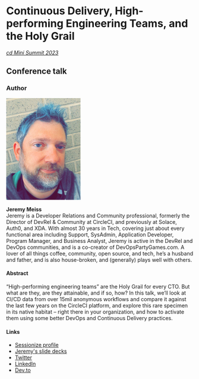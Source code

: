 # Continuous Delivery, High-performing Engineering Teams, and the Holy Grail

_[cd Mini Summit 2023](https://cd-variant--high-performing-eng-teams.netlify.app/cdminisummit23/30-min/#/)_

## Conference talk

### Author

<img src="https://github.com/jerdog/high-performing-eng-teams-hugorevealjs/blob/main/static/images/profile-pic.jpg?raw=true" width="200">

**Jeremy Meiss**  
Jeremy is a Developer Relations and Community professional, formerly the Director of DevRel & Community at CircleCI, and previously at Solace, Auth0, and XDA. With almost 30 years in Tech, covering just about every functional area including Support, SysAdmin, Application Developer, Program Manager, and Business Analyst, Jeremy is active in the DevRel and DevOps communities, and is a co-creator of DevOpsPartyGames.com. A lover of all things coffee, community, open source, and tech, he’s a husband and father, and is also house-broken, and (generally) plays well with others.

#### Abstract

“High-performing engineering teams” are the Holy Grail for every CTO. But what are they, are they attainable, and if so, how? In this talk, we’ll look at CI/CD data from over 15mil anonymous workflows and compare it against the last few years on the CircleCI platform, and explore this rare specimen in its native habitat – right there in your organization, and how to activate them using some better DevOps and Continuous Delivery practices.

#### Links

- [Sessionize profile](https://sessionize.com/jeremy-meiss)
- [Jeremy's slide decks](https://speaking.jmeiss.me)
- [Twitter](https://twitter.com/IAmJerdog)
- [LinkedIn](https://www.linkedin.com/in/jeremymeiss/)
- [Dev.to](https://dev.to/jerdog)